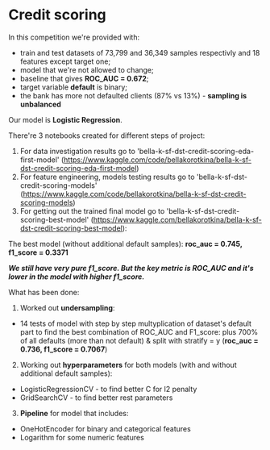 # Credit scoring
In this competition we're provided with:
- train and test datasets of 73,799 and 36,349 samples respectivly and 18 features except target one;
- model that we're not allowed to change;
- baseline that gives **ROC_AUC = 0.672**;
- target variable **default** is binary;
- the bank has more not defaulted clients (87% vs 13%) - **sampling is unbalanced**

Our model is **Logistic Regression**.

There're 3 notebooks created for different steps of project:
1. For data investigation results go to 'bella-k-sf-dst-credit-scoring-eda-first-model' (https://www.kaggle.com/code/bellakorotkina/bella-k-sf-dst-credit-scoring-eda-first-model)
2. For feature engineering, models testing results go to 'bella-k-sf-dst-credit-scoring-models' (https://www.kaggle.com/code/bellakorotkina/bella-k-sf-dst-credit-scoring-models)
3. For getting out the trained final model go to 'bella-k-sf-dst-credit-scoring-best-model' (https://www.kaggle.com/bellakorotkina/bella-k-sf-dst-credit-scoring-best-model):

The best model (without additional default samples): **roc_auc = 0.745, f1_score = 0.3371**

***We still have very pure f1_score. But the key metric is ROC_AUC and it's lower in the model with higher f1_score.***

What has been done:
1. Worked out **undersampling**:
- 14 tests of model with step by step multyplication of dataset's default part to find the best combination of ROC_AUC and F1_score: plus 700% of all defaults (more than not default) & split with stratify = y (**roc_auc = 0.736, f1_score = 0.7067**)
2. Working out **hyperparameters** for both models (with and without additional default samples):
- LogisticRegressionCV - to find better C for l2 penalty
- GridSearchCV - to find better rest parameters
3. **Pipeline** for model that includes:
- OneHotEncoder for binary and categorical features
- Logarithm for some numeric features
